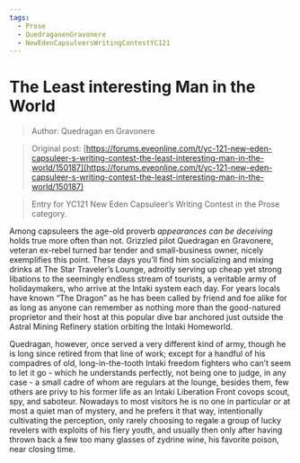 ```yaml
---
tags:
  - Prose
  - QuedraganenGravonere
  - NewEdenCapsuleersWritingContestYC121
---
```


# The Least interesting Man in the World

> Author: Quedragan en Gravonere

> Original post: [https://forums.eveonline.com/t/yc-121-new-eden-capsuleer-s-writing-contest-the-least-interesting-man-in-the-world/150187](https://forums.eveonline.com/t/yc-121-new-eden-capsuleer-s-writing-contest-the-least-interesting-man-in-the-world/150187)

> Entry for YC121 New Eden Capsuleer’s Writing Contest in the Prose category.


Among capsuleers the age-old proverb *appearances can be deceiving* holds true more often than not. Grizzled pilot Quedragan en Gravonere, veteran ex-rebel turned bar tender and small-business owner, nicely exemplifies this point. These days you’ll find him socializing and mixing drinks at The Star Traveler’s Lounge, adroitly serving up cheap yet strong libations to the seemingly endless stream of tourists, a veritable army of holidaymakers, who arrive at the Intaki system each day. For years locals have known “The Dragon” as he has been called by friend and foe alike for as long as anyone can remember as nothing more than the good-natured proprietor and their host at this popular dive bar anchored just outside the Astral Mining Refinery station orbiting the Intaki Homeworld.

Quedragan, however, once served a very different kind of army, though he is long since retired from that line of work; except for a handful of his compadres of old, long-in-the-tooth Intaki freedom fighters who can’t seem to let it go - which he understands perfectly, not being one to judge, in any case - a small cadre of whom are regulars at the lounge, besides them, few others are privy to his former life as an Intaki Liberation Front covops scout, spy, and saboteur. Nowadays to most visitors he is no one in particular or at most a quiet man of mystery, and he prefers it that way, intentionally cultivating the perception, only rarely choosing to regale a group of lucky revelers with exploits of his fiery youth, and usually then only after having thrown back a few too many glasses of zydrine wine, his favorite poison, near closing time.